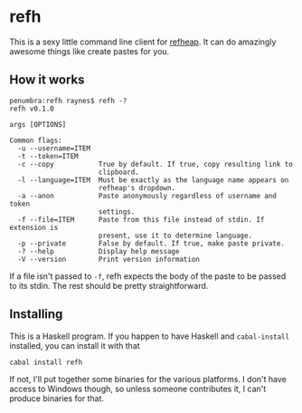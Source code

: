 # refh

This is a sexy little command line client for
[refheap](https://www.refheap.com). It can do amazingly awesome things like
create pastes for you.

## How it works

```
penumbra:refh raynes$ refh -?
refh v0.1.0

args [OPTIONS]

Common flags:
  -u --username=ITEM
  -t --token=ITEM   
  -c --copy           True by default. If true, copy resulting link to
                      clipboard.
  -l --language=ITEM  Must be exactly as the language name appears on
                      refheap's dropdown.
  -a --anon           Paste anonymously regardless of username and token
                      settings.
  -f --file=ITEM      Paste from this file instead of stdin. If extension is
                      present, use it to determine language.
  -p --private        False by default. If true, make paste private.
  -? --help           Display help message
  -V --version        Print version information
```

If a file isn't passed to `-f`, refh expects the body of the paste to be passed
to its stdin. The rest should be pretty straightforward.

## Installing

This is a Haskell program. If you happen to have Haskell and `cabal-install`
installed, you can install it with that

```
cabal install refh
```

If not, I'll put together some binaries for the various platforms. I don't have
access to Windows though, so unless someone contributes it, I can't produce
binaries for that.
